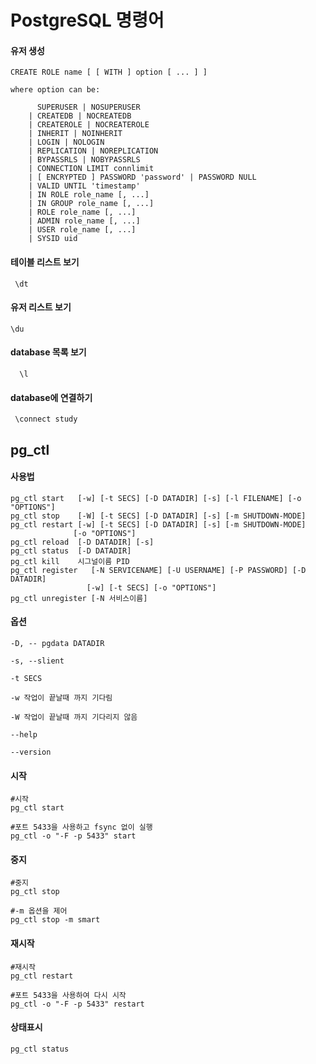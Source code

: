 # PostgreSQL 명령어

#### 유저 생성
```
CREATE ROLE name [ [ WITH ] option [ ... ] ]
```

```
where option can be:

      SUPERUSER | NOSUPERUSER
    | CREATEDB | NOCREATEDB
    | CREATEROLE | NOCREATEROLE
    | INHERIT | NOINHERIT
    | LOGIN | NOLOGIN
    | REPLICATION | NOREPLICATION
    | BYPASSRLS | NOBYPASSRLS
    | CONNECTION LIMIT connlimit
    | [ ENCRYPTED ] PASSWORD 'password' | PASSWORD NULL
    | VALID UNTIL 'timestamp'
    | IN ROLE role_name [, ...]
    | IN GROUP role_name [, ...]
    | ROLE role_name [, ...]
    | ADMIN role_name [, ...]
    | USER role_name [, ...]
    | SYSID uid
```

####  테이블 리스트 보기
```
 \dt
 ```

 #### 유저 리스트 보기
 ```
 \du
 ```

 #### database 목록 보기
```
  \l
```

#### database에 연결하기

```
 \connect study
```

## pg_ctl

#### 사용법
 ```
pg_ctl start   [-w] [-t SECS] [-D DATADIR] [-s] [-l FILENAME] [-o "OPTIONS"]
pg_ctl stop    [-W] [-t SECS] [-D DATADIR] [-s] [-m SHUTDOWN-MODE]
pg_ctl restart [-w] [-t SECS] [-D DATADIR] [-s] [-m SHUTDOWN-MODE]
               [-o "OPTIONS"]
pg_ctl reload  [-D DATADIR] [-s]
pg_ctl status  [-D DATADIR]
pg_ctl kill    시그널이름 PID
pg_ctl register   [-N SERVICENAME] [-U USERNAME] [-P PASSWORD] [-D DATADIR]
                  [-w] [-t SECS] [-o "OPTIONS"]
pg_ctl unregister [-N 서비스이름]
```

#### 옵션
```
-D, -- pgdata DATADIR

-s, --slient

-t SECS

-w 작업이 끝날때 까지 기다림

-W 작업이 끝날때 까지 기다리지 않음

--help

--version
```

#### 시작
```
#시작
pg_ctl start

#포트 5433을 사용하고 fsync 없이 실행
pg_ctl -o "-F -p 5433" start
```

#### 중지

```
#중지
pg_ctl stop

#-m 옵션을 제어 
pg_ctl stop -m smart

```

#### 재시작

```
#재시작
pg_ctl restart

#포트 5433을 사용하여 다시 시작
pg_ctl -o "-F -p 5433" restart
```

#### 상태표시
```
pg_ctl status
```